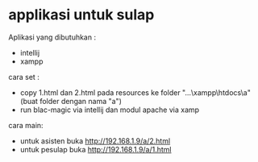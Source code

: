 # applikasi untuk sulap

Aplikasi yang dibutuhkan :
- intellij
- xampp

cara set :
- copy 1.html dan 2.html pada resources ke folder "...\xampp\htdocs\a" (buat folder dengan nama "a")
- run blac-magic via intellij dan modul apache via xamp

cara main:
- untuk asisten buka http://192.168.1.9/a/2.html
- untuk pesulap buka http://192.168.1.9/a/1.html